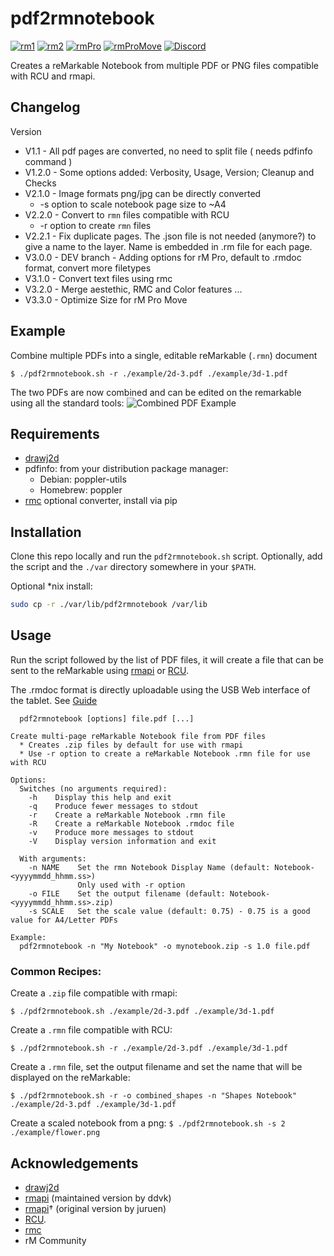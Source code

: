 # pdf2rmnotebook

[![rm1](https://img.shields.io/badge/rM1-supported-green)](https://remarkable.com/store/remarkable)
[![rm2](https://img.shields.io/badge/rM2-supported-green)](https://remarkable.com/store/remarkable-2)
[![rmPro](https://img.shields.io/badge/rMPro-supported-green)](https://remarkable.com/store/remarkable-paper/pro)
[![rmProMove](https://img.shields.io/badge/rMProMove-supported-green)](https://remarkable.com/products/remarkable-paper/pro-move)
[![Discord](https://img.shields.io/discord/385916768696139794.svg?label=reMarkable&logo=discord&logoColor=ffffff&color=7389D8&labelColor=6A7EC2)](https://discord.gg/ATqQGfu)

Creates a reMarkable Notebook from multiple PDF or PNG files compatible with RCU and rmapi.

## Changelog

Version
- V1.1   - All pdf pages are converted, no need to split file ( needs pdfinfo command )
- V1.2.0 - Some options added: Verbosity, Usage, Version; Cleanup and Checks
- V2.1.0 - Image formats png/jpg can be directly converted
    - -s option to scale notebook page size to ~A4
- V2.2.0 - Convert to `rmn` files compatible with RCU
    - -r option to create `rmn` files
- V2.2.1 - Fix duplicate pages. The .json file is not needed (anymore?) to give a name to the layer. Name is embedded in .rm file for each page.
- V3.0.0 - DEV branch - Adding options for rM Pro, default to .rmdoc format, convert more filetypes
- V3.1.0 - Convert text files using rmc
- V3.2.0 - Merge aestethic, RMC and Color features ...
- V3.3.0 - Optimize Size for rM Pro Move


## Example

Combine multiple PDFs into a single, editable reMarkable (`.rmn`) document

`$ ./pdf2rmnotebook.sh -r ./example/2d-3.pdf ./example/3d-1.pdf`

The two PDFs are now combined and can be edited on the remarkable using all the standard tools:
![Combined PDF Example](./example/combined_example.png)

## Requirements

- [drawj2d](https://sourceforge.net/projects/drawj2d/)
- pdfinfo: from your distribution package manager:
  - Debian: poppler-utils
  - Homebrew: poppler
- [rmc](https://github.com/ricklupton/rmc) optional converter, install via pip

## Installation

Clone this repo locally and run the `pdf2rmnotebook.sh` script. Optionally, add the script and the `./var` directory somewhere in your `$PATH`.

Optional *nix install:

```bash
sudo cp -r ./var/lib/pdf2rmnotebook /var/lib
```

## Usage

Run the script followed by the list of PDF files, it will create a file that can be sent to the reMarkable using [rmapi](https://github.com/ddvk/rmapi) or [RCU](http://www.davisr.me/projects/rcu/).

The .rmdoc format is directly uploadable using the USB Web interface of the tablet.
See [Guide](https://remarkable.guide/tech/usb-web-interface.html)

```
  pdf2rmnotebook [options] file.pdf [...]

Create multi-page reMarkable Notebook file from PDF files
  * Creates .zip files by default for use with rmapi
  * Use -r option to create a reMarkable Notebook .rmn file for use with RCU

Options:
  Switches (no arguments required):
    -h    Display this help and exit
    -q    Produce fewer messages to stdout
    -r    Create a reMarkable Notebook .rmn file
    -R    Create a reMarkable Notebook .rmdoc file
    -v    Produce more messages to stdout
    -V    Display version information and exit

  With arguments:
    -n NAME    Set the rmn Notebook Display Name (default: Notebook-<yyyymmdd_hhmm.ss>)
               Only used with -r option
    -o FILE    Set the output filename (default: Notebook-<yyyymmdd_hhmm.ss>.zip)
    -s SCALE   Set the scale value (default: 0.75) - 0.75 is a good value for A4/Letter PDFs

Example:
  pdf2rmnotebook -n "My Notebook" -o mynotebook.zip -s 1.0 file.pdf
```

### Common Recipes:

Create a `.zip` file compatible with rmapi:

`$ ./pdf2rmnotebook.sh ./example/2d-3.pdf ./example/3d-1.pdf`

Create a `.rmn` file compatible with RCU:

`$ ./pdf2rmnotebook.sh -r ./example/2d-3.pdf ./example/3d-1.pdf`

Create a `.rmn` file, set the output filename and set the name that will be displayed on the reMarkable:

`$ ./pdf2rmnotebook.sh -r -o combined_shapes -n "Shapes Notebook" ./example/2d-3.pdf ./example/3d-1.pdf`

Create a scaled notebook from a png:
`$ ./pdf2rmnotebook.sh -s 2 ./example/flower.png`

## Acknowledgements

- [drawj2d](https://sourceforge.net/projects/drawj2d/)
- [rmapi](https://github.com/ddvk/rmapi) (maintained version by ddvk)
- [rmapi](https://github.com/juruen/rmapi)† (original version by juruen)
- [RCU](http://www.davisr.me/projects/rcu/).
- [rmc](https://github.com/ricklupton/rmc)
- rM Community

